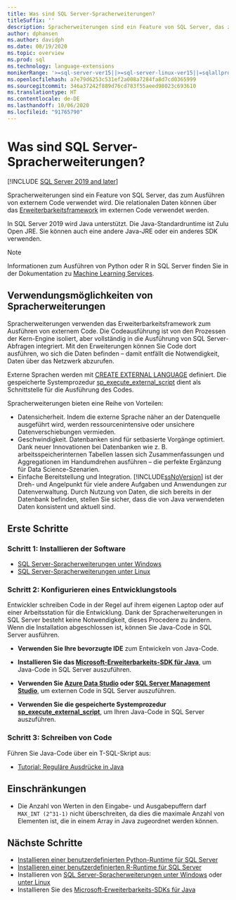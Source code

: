 ```yaml
---
title: Was sind SQL Server-Spracherweiterungen?
titleSuffix: ''
description: Spracherweiterungen sind ein Feature von SQL Server, das zum Ausführen von externem Code verwendet wird. In SQL Server 2019 werden Java, R und Python unterstützt. Die relationalen Daten können über das Erweiterbarkeitsframework im externen Code verwendet werden.
author: dphansen
ms.author: davidph
ms.date: 08/19/2020
ms.topic: overview
ms.prod: sql
ms.technology: language-extensions
monikerRange: '>=sql-server-ver15||>=sql-server-linux-ver15||=sqlallproducts-allversions'
ms.openlocfilehash: a7e79d6253c531ef2a008a7284fa8d7cd0365999
ms.sourcegitcommit: 346a37242f889d76cd783f55aeed98023c693610
ms.translationtype: HT
ms.contentlocale: de-DE
ms.lasthandoff: 10/06/2020
ms.locfileid: "91765790"
---
```

# <a name="what-is-sql-server-language-extensions"></a>Was sind SQL Server-Spracherweiterungen?
[!INCLUDE [SQL Server 2019 and later](../includes/applies-to-version/sqlserver2019.md)]

Spracherweiterungen sind ein Feature von SQL Server, das zum Ausführen von externem Code verwendet wird. Die relationalen Daten können über das [Erweiterbarkeitsframework](concepts/extensibility-framework.md) im externen Code verwendet werden.

In SQL Server 2019 wird Java unterstützt. Die Java-Standardruntime ist Zulu Open JRE. Sie können auch eine andere Java-JRE oder ein anderes SDK verwenden.

> [!NOTE]
> Informationen zum Ausführen von Python oder R in SQL Server finden Sie in der Dokumentation zu [Machine Learning Services](../machine-learning/sql-server-machine-learning-services.md).

## <a name="what-you-can-do-with-language-extensions"></a>Verwendungsmöglichkeiten von Spracherweiterungen

Spracherweiterungen verwenden das Erweiterbarkeitsframework zum Ausführen von externem Code. Die Codeausführung ist von den Prozessen der Kern-Engine isoliert, aber vollständig in die Ausführung von SQL Server-Abfragen integriert. Mit den Erweiterungen können Sie Code dort ausführen, wo sich die Daten befinden – damit entfällt die Notwendigkeit, Daten über das Netzwerk abzurufen.

Externe Sprachen werden mit [CREATE EXTERNAL LANGUAGE](../t-sql/statements/create-external-language-transact-sql.md) definiert. Die gespeicherte Systemprozedur [sp_execute_external_script](../relational-databases/system-stored-procedures/sp-execute-external-script-transact-sql.md) dient als Schnittstelle für die Ausführung des Codes.

Spracherweiterungen bieten eine Reihe von Vorteilen:

+ Datensicherheit. Indem die externe Sprache näher an der Datenquelle ausgeführt wird, werden ressourcenintensive oder unsichere Datenverschiebungen vermieden.
+ Geschwindigkeit. Datenbanken sind für setbasierte Vorgänge optimiert. Dank neuer Innovationen bei Datenbanken wie z. B. arbeitsspeicherinternen Tabellen lassen sich Zusammenfassungen und Aggregationen im Handumdrehen ausführen – die perfekte Ergänzung für Data Science-Szenarien.
+ Einfache Bereitstellung und Integration. [!INCLUDE[ssNoVersion](../includes/ssnoversion-md.md)] ist der Dreh- und Angelpunkt für viele andere Aufgaben und Anwendungen zur Datenverwaltung. Durch Nutzung von Daten, die sich bereits in der Datenbank befinden, stellen Sie sicher, dass die von Java verwendeten Daten konsistent und aktuell sind.

## <a name="how-to-get-started"></a>Erste Schritte

### <a name="step-1-install-the-software"></a>Schritt 1: Installieren der Software

+ [SQL Server-Spracherweiterungen unter Windows](install/install-sql-server-language-extensions-on-windows.md)
+ [SQL Server-Spracherweiterungen unter Linux](../linux/sql-server-linux-setup-language-extensions.md)

### <a name="step-2-configure-a-development-tool"></a>Schritt 2: Konfigurieren eines Entwicklungstools

Entwickler schreiben Code in der Regel auf ihrem eigenen Laptop oder auf einer Arbeitsstation für die Entwicklung. Dank der Spracherweiterungen in SQL Server besteht keine Notwendigkeit, dieses Procedere zu ändern. Wenn die Installation abgeschlossen ist, können Sie Java-Code in SQL Server ausführen.

+ **Verwenden Sie Ihre bevorzugte IDE** zum Entwickeln von Java-Code.

+ **Installieren Sie das [Microsoft-Erweiterbarkeits-SDK für Java](how-to/extensibility-sdk-java-sql-server.md)**, um Java-Code in SQL Server auszuführen.

+ **Verwenden Sie [Azure Data Studio](../azure-data-studio/what-is.md) oder [SQL Server Management Studio](../ssms/sql-server-management-studio-ssms.md)**, um externen Code in SQL Server auszuführen.

+ **Verwenden Sie die gespeicherte Systemprozedur [sp_execute_external_script](../relational-databases/system-stored-procedures/sp-execute-external-script-transact-sql.md)**, um Ihren Java-Code in SQL Server auszuführen.

### <a name="step-3-write-your-first-code"></a>Schritt 3: Schreiben von Code

Führen Sie Java-Code über ein T-SQL-Skript aus:

+ [Tutorial: Reguläre Ausdrücke in Java](tutorials/search-for-string-using-regular-expressions-in-java.md)

## <a name="limitations"></a>Einschränkungen

+ Die Anzahl von Werten in den Eingabe- und Ausgabepuffern darf `MAX_INT (2^31-1)` nicht überschreiten, da dies die maximale Anzahl von Elementen ist, die in einem Array in Java zugeordnet werden können.

## <a name="next-steps"></a>Nächste Schritte

+ [Installieren einer benutzerdefinierten Python-Runtime für SQL Server](../machine-learning/install/custom-runtime-python.md)
+ [Installieren einer benutzerdefinierten R-Runtime für SQL Server](../machine-learning/install/custom-runtime-r.md)
+ Installieren von [SQL Server-Spracherweiterungen unter Windows](install/install-sql-server-language-extensions-on-windows.md) oder [unter Linux](../linux/sql-server-linux-setup-language-extensions.md)
+ Installieren Sie des [Microsoft-Erweiterbarkeits-SDKs für Java](how-to/extensibility-sdk-java-sql-server.md)